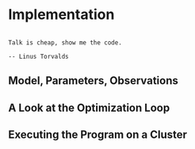 # Implementation

```{epigraph}

Talk is cheap, show me the code.

-- Linus Torvalds
```

## Model, Parameters, Observations

## A Look at the Optimization Loop

## Executing the Program on a Cluster
